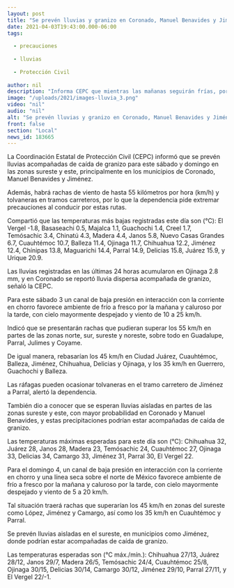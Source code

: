 ```yaml
---
layout: post
title: "Se prevén lluvias y granizo en Coronado, Manuel Benavides y Jiménez este sábado y domingo"
date: 2021-04-03T19:43:00.000-06:00
tags:
  
  - precauciones
  
  - lluvias
  
  - Protección Civil
  
author: nil
description: "Informa CEPC que mientras las mañanas seguirán frías, por la tarde habrá un ambiente caluroso y rachas de viento de hasta 55 kilómetros por hora; pide tomar precauciones por tolvaneras en tramos carreteros"
image: "/uploads/2021/images-lluvia_3.png"
video: "nil"
audio: "nil"
alt: "Se prevén lluvias y granizo en Coronado, Manuel Benavides y Jiménez este sábado y domingo"
front: false
section: "Local"
news_id: 183665
---
```


La Coordinación Estatal de Protección Civil (CEPC) informó que se prevén lluvias acompañadas de caída de granizo para este sábado y domingo en las zonas sureste y este, principalmente en los municipios de Coronado, Manuel Benavides y Jiménez.

 

Además, habrá rachas de viento de hasta 55 kilómetros por hora (km/h) y tolvaneras en tramos carreteros, por lo que la dependencia pide extremar precauciones al conducir por estas rutas.

 

Compartió que las temperaturas más bajas registradas este día son (°C): El Vergel -1.8, Basaseachi 0.5, Majalca 1.1, Guachochi 1.4, Creel 1.7, Temósachic 3.4, Chinatú 4.3, Madera 4.4, Janos 5.8, Nuevo Casas Grandes 6.7, Cuauhtémoc 10.7, Balleza 11.4, Ojinaga 11.7, Chihuahua 12.2, Jiménez 12.4, Chínipas 13.8, Maguarichi 14.4, Parral 14.9, Delicias 15.8, Juárez 15.9, y Urique 20.9.

 

Las lluvias registradas en las últimas 24 horas acumularon en Ojinaga 2.8 mm, y en Coronado se reportó lluvia dispersa acompañada de granizo, señaló la CEPC.

 

Para este sábado 3 un canal de baja presión en interacción con la corriente en chorro favorece ambiente de frío a fresco por la mañana y caluroso por la tarde, con cielo mayormente despejado y viento de 10 a 25 km/h.

 

Indicó que se presentarán rachas que pudieran superar los 55 km/h en partes de las zonas norte, sur, sureste y noreste, sobre todo en Guadalupe, Parral, Julimes y Coyame.

 

De igual manera, rebasarían los 45 km/h en Ciudad Juárez, Cuauhtémoc, Balleza, Jiménez, Chihuahua, Delicias y Ojinaga, y  los 35 km/h en Guerrero, Guachochi y Balleza.

 

Las ráfagas pueden ocasionar tolvaneras en el tramo carretero de Jiménez a Parral, alertó la dependencia.

También dio a conocer que se esperan lluvias aisladas en partes de las zonas sureste y este, con mayor probabilidad en Coronado y Manuel Benavides, y estas precipitaciones podrían estar acompañadas de caída de granizo.

 

Las temperaturas máximas esperadas para este día son (°C): Chihuahua 32, Juárez 28, Janos 28, Madera 23, Temósachic 24, Cuauhtémoc 27, Ojinaga 33, Delicias 34, Camargo 33, Jiménez 31, Parral 30, El Vergel 22.

 

Para el domingo 4, un canal de baja presión en interacción con la corriente en chorro y una línea seca sobre el norte de México favorece ambiente de frío a fresco por la mañana y caluroso por la tarde, con cielo mayormente despejado y viento de 5 a 20 km/h.

 

Tal situación traerá rachas que superarían los 45 km/h en zonas del sureste como López, Jiménez y Camargo, así como los 35 km/h en Cuauhtémoc y Parral.

 

Se prevén lluvias aisladas en el sureste, en municipios como Jiménez, donde podrían estar acompañadas de caída de granizo.

 

Las temperaturas esperadas son (°C máx./mín.): Chihuahua 27/13, Juárez 28/12, Janos 29/7, Madera 26/5, Temósachic 24/4, Cuauhtémoc 25/8, Ojinaga 30/15, Delicias 30/14, Camargo 30/12, Jiménez 29/10, Parral 27/11, y El Vergel 22/-1.